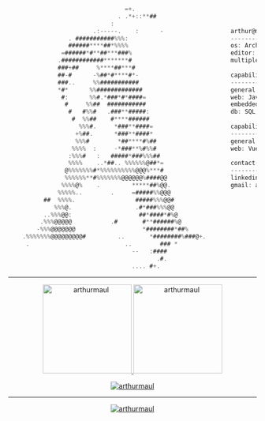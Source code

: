 ```go
                                 =+.
                               . .*+::**##
                             :
                        .:-----.    :      -                   arthur@maulii
                 . ###########%%%:                             ------------------------
                 ######****##*%%%%                             os: Arch Linux
               =######*#**##***###%                            editor: Helix, Vim, Neovim
              .############*******#                            multiplexer: TMUX, Zellij
              ###+##     %****##***#
              ##-#      -%##*#****#*-                          capability(stable):
              ###..     %%###########                          ------------------------
              *#*      %%#############                         general: Python, Golang
               #:      %%#.*###*#*####=                        web: Javascrip, HTML, CSS, Node
                #     %%##  ###########                        embedded: C, C++
                 #   #%%#   .###**#####:                       db: SQL, Postgres, Mysql
                  #  %%##    #****######
                    %%%#.     *###**####=                      capability(beta):
                   +%##.      *###**####*                      ------------------------
                   %%%#        *##****#%##                     general: Nim
                  %%%%  :     -*###**%#%%#                     web: Vue, React
                 :%%%#   :   #####*###%%%##
                 %%%%    ..*##.. %%%%%%@##*=                   contact(from=0800, to=1400):
                @%%%%%%%#*%%%%%%%%%%@@@%***#                   ------------------------
                %%%%%%**#%%%%%%%@@@@@@%####@@                  linkedin: arthur-maul
               %%%%@%    .         *****##%@@.                 gmail: arthurmiiengineering@gmail.com
              %%%%%..        .     =#####%%@@@
          ##  %%%%.                 #####%%%@@#
             %%%@.                  .#*###%%%@@
          ..%%%@@:                   ##*####*#%@
         .%%%@@@@@           .#       #**######%@
        -%%%@@@@@@@                   *########*##%
    .%%%%%%%@@@@@@@@@#         ..       *########%###@+.
     .                           ..        ### *
                                   --   :####
                                          .#.
                                   .... #+.
```

---

<div align="center">
  <a href="https://github.com/arthurmaul">
    <img height="180em" src="https://github-readme-stats.vercel.app/api/top-langs?username=arthurmaul&show_icons=true&locale=en&layout=compact&theme=dark" alt="arthurmaul"/>
    <img height="180em" src="https://github-readme-stats.vercel.app/api?username=arthurmaul&show_icons=true&locale=en&layout=compact&theme=dark" alt="arthurmaul"/>
  </a>
</div>
<p align="center">
  <a href="https://github.com/arthurmaul">
    <img src="https://github-readme-streak-stats.herokuapp.com/?user=arthurmaul&&theme=dark" alt="arthurmaul" />
  </a>
</p>

---

<p align="center">
  <a href="https://github.com/arthurmaul">
    <img src="https://quotes-github-readme.vercel.app/api?type=horizontal&theme=dark" alt="arthurmaul" />
  </a>
</p>

